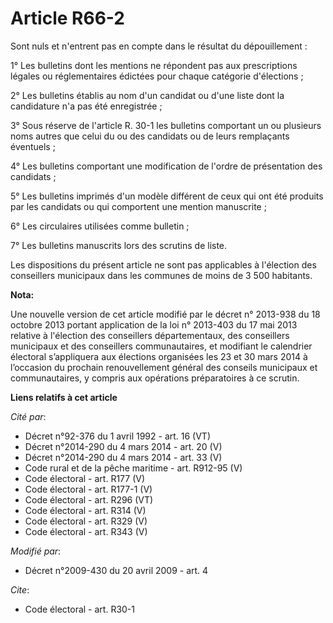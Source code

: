 # Article R66-2

Sont nuls et n'entrent pas en compte dans le résultat du dépouillement : 

1° Les bulletins dont les mentions ne répondent pas aux prescriptions légales ou réglementaires édictées pour chaque
catégorie d'élections ; 

2° Les bulletins établis au nom d'un candidat ou d'une liste dont la candidature n'a pas été enregistrée ; 

3° Sous réserve de l'article R. 30-1 les bulletins comportant un ou plusieurs noms autres que celui du ou des candidats ou de
leurs remplaçants éventuels ; 

4° Les bulletins comportant une modification de l'ordre de présentation des candidats ; 

5° Les bulletins imprimés d'un modèle différent de ceux qui ont été produits par les candidats ou qui comportent une mention
manuscrite ; 

6° Les circulaires utilisées comme bulletin ; 

7° Les bulletins manuscrits lors des scrutins de liste. 

Les dispositions du présent article ne sont pas applicables à l'élection des conseillers municipaux dans les communes de
moins de 3 500 habitants.

**Nota:**

Une nouvelle version de cet article modifié par le décret n° 2013-938 du 18 octobre 2013 portant application de la loi n°
2013-403 du 17 mai 2013 relative à l'élection des conseillers départementaux, des conseillers municipaux et des conseillers
communautaires, et modifiant le calendrier électoral s’appliquera aux élections organisées les 23 et 30 mars 2014 à
l’occasion du prochain renouvellement général des conseils municipaux et communautaires, y compris aux opérations
préparatoires à ce scrutin.

**Liens relatifs à cet article**

_Cité par_:

  - Décret n°92-376 du 1 avril 1992 - art. 16 (VT)
  - Décret n°2014-290 du 4 mars 2014 - art. 20 (V)
  - Décret n°2014-290 du 4 mars 2014 - art. 33 (V)
  - Code rural et de la pêche maritime - art. R912-95 (V)
  - Code électoral - art. R177 (V)
  - Code électoral - art. R177-1 (V)
  - Code électoral - art. R296 (VT)
  - Code électoral - art. R314 (V)
  - Code électoral - art. R329 (V)
  - Code électoral - art. R343 (V)

_Modifié par_:

  - Décret n°2009-430 du 20 avril 2009 - art. 4

_Cite_:

  - Code électoral - art. R30-1
